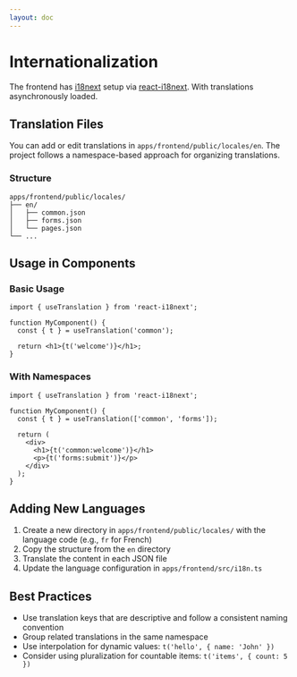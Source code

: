 ```yaml
---
layout: doc
---
```


# Internationalization

The frontend has [i18next](https://i18next.com) setup via [react-i18next](https://react.i18next.com). With translations asynchronously loaded.

## Translation Files

You can add or edit translations in `apps/frontend/public/locales/en`. The project follows a namespace-based approach for organizing translations.

### Structure

```
apps/frontend/public/locales/
├── en/
│   ├── common.json
│   ├── forms.json
│   └── pages.json
└── ...
```

## Usage in Components

### Basic Usage

```tsx
import { useTranslation } from 'react-i18next';

function MyComponent() {
  const { t } = useTranslation('common');
  
  return <h1>{t('welcome')}</h1>;
}
```

### With Namespaces

```tsx
import { useTranslation } from 'react-i18next';

function MyComponent() {
  const { t } = useTranslation(['common', 'forms']);
  
  return (
    <div>
      <h1>{t('common:welcome')}</h1>
      <p>{t('forms:submit')}</p>
    </div>
  );
}
```

## Adding New Languages

1. Create a new directory in `apps/frontend/public/locales/` with the language code (e.g., `fr` for French)
2. Copy the structure from the `en` directory
3. Translate the content in each JSON file
4. Update the language configuration in `apps/frontend/src/i18n.ts`

## Best Practices

- Use translation keys that are descriptive and follow a consistent naming convention
- Group related translations in the same namespace
- Use interpolation for dynamic values: `t('hello', { name: 'John' })`
- Consider using pluralization for countable items: `t('items', { count: 5 })`
